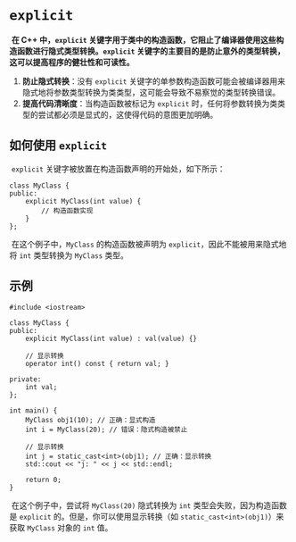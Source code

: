 # `explicit`

​	**在 C++ 中，`explicit` 关键字用于类中的构造函数，它阻止了编译器使用这些构造函数进行隐式类型转换。`explicit` 关键字的主要目的是防止意外的类型转换，这可以提高程序的健壮性和可读性。**

1. **防止隐式转换**：没有 `explicit` 关键字的单参数构造函数可能会被编译器用来隐式地将参数类型转换为类类型，这可能会导致不易察觉的类型转换错误。
2. **提高代码清晰度**：当构造函数被标记为 `explicit` 时，任何将参数转换为类类型的尝试都必须是显式的，这使得代码的意图更加明确。

## 如何使用 `explicit`

​	`explicit` 关键字被放置在构造函数声明的开始处，如下所示：

```
class MyClass {
public:
    explicit MyClass(int value) {
        // 构造函数实现
    }
};
```

​	在这个例子中，`MyClass` 的构造函数被声明为 `explicit`，因此不能被用来隐式地将 `int` 类型转换为 `MyClass` 类型。

## 示例

```
#include <iostream>

class MyClass {
public:
    explicit MyClass(int value) : val(value) {}

    // 显示转换
    operator int() const { return val; }

private:
    int val;
};

int main() {
    MyClass obj1(10); // 正确：显式构造
    int i = MyClass(20); // 错误：隐式构造被禁止

    // 显示转换
    int j = static_cast<int>(obj1); // 正确：显示转换
    std::cout << "j: " << j << std::endl;

    return 0;
}
```

​	在这个例子中，尝试将 `MyClass(20)` 隐式转换为 `int` 类型会失败，因为构造函数是 `explicit` 的。但是，你可以使用显示转换（如 `static_cast<int>(obj1)`）来获取 `MyClass` 对象的 `int` 值。